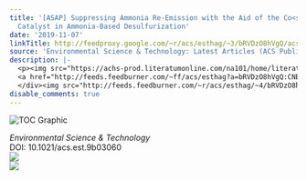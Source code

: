 ```yaml
---
title: '[ASAP] Suppressing Ammonia Re-Emission with the Aid of the Co<sub>3</sub>O<sub>4</sub>-NPs@KIT-6
  Catalyst in Ammonia-Based Desulfurization'
date: '2019-11-07'
linkTitle: http://feedproxy.google.com/~r/acs/esthag/~3/bRVDzO8hVgQ/acs.est.9b03060
source: 'Environmental Science & Technology: Latest Articles (ACS Publications)'
description: |-
  <p><img src="https://achs-prod.literatumonline.com/na101/home/literatum/publisher/achs/journals/content/esthag/0/esthag.ahead-of-print/acs.est.9b03060/20191107/images/medium/es9b03060_0006.gif" alt="TOC Graphic"/></p><div><cite>Environmental Science & Technology</cite></div><div>DOI: 10.1021/acs.est.9b03060</div><div class="feedflare">
  <a href="http://feeds.feedburner.com/~ff/acs/esthag?a=bRVDzO8hVgQ:CNBJj0wjK1g:yIl2AUoC8zA"><img src="http://feeds.feedburner.com/~ff/acs/esthag?d=yIl2AUoC8zA" border="0"></img></a>
  </div><img src="http://feeds.feedburner.com/~r/acs/esthag/~4/bRVDzO8hVgQ" ...
disable_comments: true
---
```

<p><img src="https://achs-prod.literatumonline.com/na101/home/literatum/publisher/achs/journals/content/esthag/0/esthag.ahead-of-print/acs.est.9b03060/20191107/images/medium/es9b03060_0006.gif" alt="TOC Graphic"/></p><div><cite>Environmental Science & Technology</cite></div><div>DOI: 10.1021/acs.est.9b03060</div><div class="feedflare">
<a href="http://feeds.feedburner.com/~ff/acs/esthag?a=bRVDzO8hVgQ:CNBJj0wjK1g:yIl2AUoC8zA"><img src="http://feeds.feedburner.com/~ff/acs/esthag?d=yIl2AUoC8zA" border="0"></img></a>
</div><img src="http://feeds.feedburner.com/~r/acs/esthag/~4/bRVDzO8hVgQ" ...